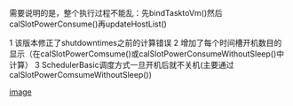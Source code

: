 需要说明的是，整个执行过程不能乱：先bindTasktoVm()然后calSlotPowerConsume()再updateHostList()

1 该版本修正了shutdowntimes之前的计算错误
2 增加了每个时间槽开机数目的显示（在calSlotPowerComsume()或calSlotPowerConsumeWithoutSleep()中计算）
3 SchedulerBasic调度方式一旦开机后就不关机(主要通过calSlotPowerComsumeWithoutSleep())


[image](https://github.comasd5510/greenScheduler/edit/master/data/f.png)
